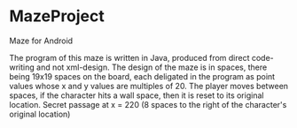 # MazeProject
Maze for Android

The program of this maze is written in Java, produced from direct code-
writing and not xml-design.
The design of the maze is in spaces, there being 19x19 spaces on the board,
each deligated in the program as point values whose x and y values are
multiples of 20.
The player moves between spaces, if the character hits a wall space, then it is
reset to its original location.
Secret passage at x = 220 (8 spaces to the right of the character's original
location)
